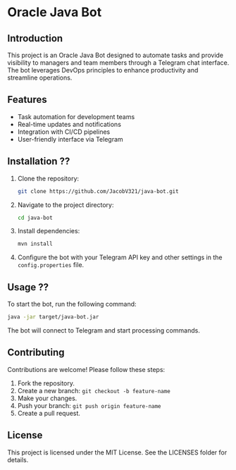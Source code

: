 # Oracle Java Bot

## Introduction
This project is an Oracle Java Bot designed to automate tasks and provide visibility to managers and team members through a Telegram chat interface. The bot leverages DevOps principles to enhance productivity and streamline operations.

## Features
- Task automation for development teams
- Real-time updates and notifications
- Integration with CI/CD pipelines
- User-friendly interface via Telegram

## Installation ??
1. Clone the repository:
    ```bash
    git clone https://github.com/JacobV321/java-bot.git
    ```
2. Navigate to the project directory:
    ```bash
    cd java-bot
    ```
3. Install dependencies:
    ```bash
    mvn install
    ```
4. Configure the bot with your Telegram API key and other settings in the `config.properties` file.

## Usage ??
To start the bot, run the following command:
```bash
java -jar target/java-bot.jar
```

The bot will connect to Telegram and start processing commands.

## Contributing
Contributions are welcome! Please follow these steps:

1. Fork the repository.
2. Create a new branch: ``git checkout -b feature-name``
3. Make your changes.
4. Push your branch: ``git push origin feature-name``
5. Create a pull request.

## License
This project is licensed under the MIT License. See the LICENSES folder for details.
